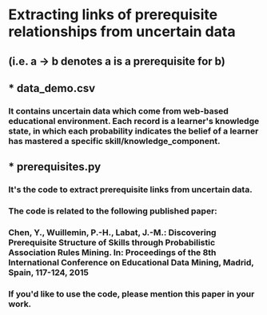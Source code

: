 # Extracting links of prerequisite relationships from uncertain data
## (i.e. a -> b denotes a is a prerequisite for b)

## * data_demo.csv
### It contains uncertain data which come from web-based educational environment. Each record is a learner's knowledge state, in which each probability indicates the belief of a learner has mastered a specific skill/knowledge_component.

## * prerequisites.py
### It's the code to extract prerequisite links from uncertain data.

### The code is related to the following published paper:
### Chen, Y., Wuillemin, P.-H., Labat, J.-M.: Discovering Prerequisite Structure of Skills through Probabilistic Association Rules Mining. In: Proceedings of the 8th International Conference on Educational Data Mining, Madrid, Spain, 117-124, 2015
### If you'd like to use the code, please **mention this paper** in your work.
